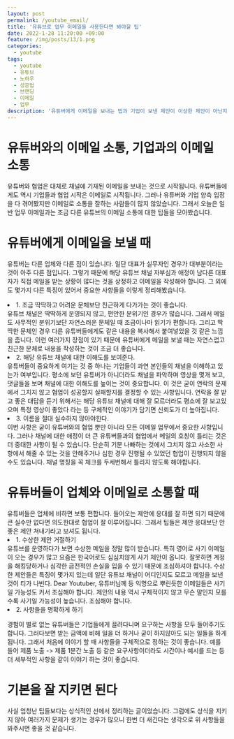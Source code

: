 ```yaml
---
layout: post
permalink: /youtube_email/
title: '유튜브로 업무 이메일을 사용한다면 봐야할 팁'
date: 2022-1-28 11:20:00 +09:00
feature: /img/posts/13/1.png
categories:
  - youtube
tags:
  - youtube
  - 유튜브
  - 노하우
  - 성공법
  - 브랜딩
  - 이메일
  - 업무
description: '유튜버에게 이메일을 보내는 법과 기업이 보낸 제안이 이상한 제안이 아닌지 확인하는 법'
---
```


<h1>유튜버와의 이메일 소통, 기업과의 이메일 소통</h1>

 유튜버와 협업은 대체로 채널에 기재된 이메일을 보내는 것으로 시작됩니다. 유튜버들에게도 역시 기업들과 협업 시작은 이메일로 시작됩니다. 그러나 유튜버와 기업 양측 입장을 다 겪어봤지만 이메일로 소통을 잘하는 사람들이 많지 않았습니다. 그래서 오늘은 일반 업무 이메일과는 조금 다른 유튜브의 이메일 소통에 대한 팁들을 모아봤습니다.

 <h1>유튜버에게 이메일을 보낼 때</h1>

 유튜버는 다른 업체와 다른 점이 있습니다. 일단 대표가 실무자인 경우가 대부분이라는 것이 아주 다른 점입니다. 그렇기 때문에 해당 유튜브 채널 자부심과 애정이 남다른 대표자가 직접 메일을 받는 상황이 많다는 것을 상정하고 이메일을 작성해야 합니다. 그 외에도 몇가지 다른 특징이 있어서 중요한 사항들을 이렇게 정리해봤습니다.

 <li>1. 조금 딱딱하고 어려운 문체보단 친근하게 다가가는 것이 좋습니다.</li>
 유튜브 채널은 딱딱하게 운영되지 않고, 편안한 분위기인 경우가 많습니다. 그래서 메일도 사무적인 분위기보단 자연스러운 문체일 때 조금이나마 읽기가 편합니다. 그리고 딱딱한 문체인 경우 다른 유튜버들에게도 같은 내용을 복사해서 붙여넣었을 것 같은 느낌을 줍니다. 이런 여러가지 장점이 있기 때문에 유튜버에게 메일을 보낼 때는 자연스럽고 친근한 문체로 내용을 작성하는 것이 조금 더 좋습니다.

 <li>2. 해당 유튜브 채널에 대한 이해도를 보여준다.</li>
 유튜버들이 중요하게 여기는 것 중 하나는 기업들이 과연 본인들의 채널을 이해하고 있는가 여부입니다. 평소에 보던 유튜버가 아니더라도 채널을 파악하며 영상을 몇개 보고, 댓글들을 보며 채널에 대한 이해도를 높이는 것이 중요합니다. 이 것은 굳이 연락의 문제에서 그치지 않고 협업이 성공할지 실패할지를 결정할 수 있는 사항입니다. 연락을 잘 받고 좋은 대답을 듣기 위해서는 해당 유튜브 채널에 대해 잘 모르더라도 평소에 잘 보고있으며 특정 영상이 좋았다 라는 등 구체적인 이야기가 담기면 신뢰도가 더 높아집니다.

 <li>3. 이름을 절대 실수하지 않아야한다.</li>
 이번 사항은 굳이 유튜버와의 협업 뿐만 아니라 모든 이메일 업무에서 중요한 사항입니다. 그러나 채널에 대한 애정이 더 큰 유튜버들과의 협업에서 메일의 호칭이 틀리는 것은 더 중대한 사항이 될 수 있습니다. 단순히 기분 나빠하는 것에서 그치지 않고 사소한 사항에서 해줄 수 있는 것을 안해주거나 심한 경우 진행될 수 있었던 협업이 진행되지 않을수도 있습니다. 채널 명칭을 꼭 체크를 두세번해서 틀리지 않도록 해야합니다.


<h1>유튜버들이 업체와 이메일로 소통할 때</h1>
  유튜버들은 업체에 비하면 보통 편합니다. 들어오는 제안에 응대를 잘 하면 되기 때문에 큰 실수만 없다면 의도한대로 협업이 잘 이루어집니다. 그래서 팁들은 제안 응대보단 안좋은 제안 쳐내기라고 보셔도 됩니다.

   <li>1. 수상한 제안 거절하기</li>
   유튜브를 운영하다가 보면 수상한 메일을 정말 많이 받습니다. 특히 영어로 사기 이메일이 오는 경우가 많고 요즘은 한국어로도 심심치않게 사기 제안이 옵니다. 잘못하면 계정을 해킹당하거나 심각한 금전적인 손실을 입을 수 있기 때문에 조심하셔야 합니다.
   수상한 제안들은 특징이 몇가지 있는데 일단 유튜브 채널이 어디인지도 모르고 메일을 보낸 것이 티가 나빈다. Dear Youtuber, 유튜버님께 등 익명으로 뿌린듯한 이메일들은 사기일 가능성도 커서 조심해야 합니다. 제안의 내용 역시 구체적이지 않고 무슨 말인지 모를수록 사기일 가능성이 높습니다. 조심해야 합니다.

  <li>2. 사항들을 명확하게 하기</li>

  경험이 별로 없는 유튜버들은 기업들에게 끌려다니며 요구하는 사항을 모두 들어주기도 합니다. 그러다보면 받는 금액에 비해 일을 더 하거나 굳이 하지않아도 되는 일들을 하게 됩니다. 그래서 처음에 이야기 할 때 사항들을 구체적으로 정하는 것이 좋습니다. 예를 들어 제품 노출 -> 제품 1분간 노출 등 같은 요구사항이더라도 시간이나 예시를 드는 등 더 세부적인 사항을 같이 이야기 하는 것이 좋습니다.


  <h1>기본을 잘 지키면 된다</h1>

  사실 엄청난 팁들보다는 상식적인 선에서 정리하는 글이었습니다. 그럼에도 상식을 지키지 않아 여러가지 문제가 생기는 경우가 많으니 한번 더 새긴다는 생각으로 위 사항들을 봐주시면 좋을 것 같습니다.
